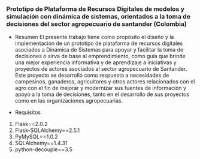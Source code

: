 ### **Prototipo de Plataforma de Recursos Digitales de modelos y simulación con dinámica de sistemas, orientados a la toma de decisiones del sector agropecuario de santander (Colombia)**

- Resumen
El presente trabajo tiene como propósito el diseño y la implementación de un prototipo de plataforma de recursos digitales asociados a Dinámica de Sistemas para apoyar y facilitar la toma de decisiones o sirva de base al emprendimiento, como guía que brinde una mejor experiencia informativa y de aprendizaje a iniciativas y proyectos de actores asociados al sector agropecuario de Santander. Este proyecto se desarrolló como respuesta a necesidades de campesinos, ganaderos, agricultores y otros actores relacionados con el agro con el fin de mejorar y modernizar sus fuentes de información y apoyo a la toma de decisiones, tanto en el desarrollo de sus proyectos como en las organizaciones agropecuarias.

- Requisitos
1.  Flask==2.0.2
2. Flask-SQLAlchemy==2.5.1
3. PyMySQL==1.0.2
4. SQLAlchemy==1.4.31
5. python-decouple==3.5


